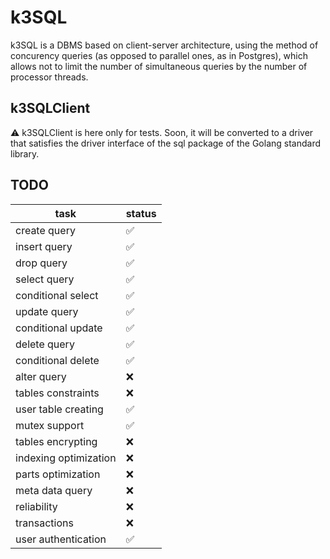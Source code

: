 # k3SQL

k3SQL is a DBMS based on client-server architecture, using the method of concurency queries (as opposed to parallel ones, as in Postgres), which allows not to limit the number of simultaneous queries by the number of processor threads.

## k3SQLClient

⚠️ k3SQLClient is here only for tests. Soon, it will be converted to a driver that satisfies the driver interface of the sql package of the Golang standard library.

## TODO

| task                  | status |
|-----------------------|--------|
| create query          | ✅      |
| insert query          | ✅      |
| drop query            | ✅      |
| select query          | ✅      |
| conditional select    | ✅      |
| update query          | ✅      |
| conditional update    | ✅      |
| delete query          | ✅      |
| conditional delete    | ✅      |
| alter query           | ❌      |
| tables constraints    | ❌      |
| user table creating   | ✅      |
| mutex support         | ✅      |
| tables encrypting     | ❌      |
| indexing optimization | ❌      |
| parts optimization    | ❌      |
| meta data query       | ❌      |
| reliability           | ❌      |
| transactions          | ❌      |
| user authentication   | ✅      |
